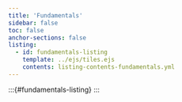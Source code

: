```yaml
---
title: 'Fundamentals'
sidebar: false
toc: false
anchor-sections: false
listing:
  - id: fundamentals-listing
    template: ../ejs/tiles.ejs
    contents: listing-contents-fundamentals.yml
---
```


:::{#fundamentals-listing}
:::

